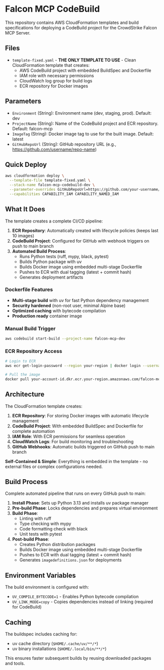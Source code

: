 # Falcon MCP CodeBuild

This repository contains AWS CloudFormation templates and build specifications for deploying a CodeBuild project for the CrowdStrike Falcon MCP Server.

## Files

- `template-fixed.yaml` - **THE ONLY TEMPLATE TO USE** - Clean CloudFormation template that creates:
  - AWS CodeBuild project with embedded BuildSpec and Dockerfile
  - IAM role with necessary permissions
  - CloudWatch log group for build logs
  - ECR repository for Docker images

## Parameters

- `Environment` (String): Environment name (dev, staging, prod). Default: dev
- `ProjectName` (String): Name of the CodeBuild project and ECR repository. Default: falcon-mcp
- `ImageTag` (String): Docker image tag to use for the built image. Default: latest
- `GitHubRepoUrl` (String): GitHub repository URL (e.g., https://github.com/username/repo-name)

## Quick Deploy

```bash
aws cloudformation deploy \
  --template-file template-fixed.yaml \
  --stack-name falcon-mcp-codebuild-dev \
  --parameter-overrides GitHubRepoUrl=https://github.com/your-username/falcon-mcp \
  --capabilities CAPABILITY_IAM CAPABILITY_NAMED_IAM
```

## What It Does

The template creates a complete CI/CD pipeline:

1. **ECR Repository**: Automatically created with lifecycle policies (keeps last 10 images)
2. **CodeBuild Project**: Configured for GitHub with webhook triggers on push to main branch
3. **Automated Build Process**:
   - Runs Python tests (ruff, mypy, black, pytest)
   - Builds Python package with uv
   - Builds Docker image using embedded multi-stage Dockerfile
   - Pushes to ECR with dual tagging (latest + commit hash)
   - Generates deployment artifacts

### Dockerfile Features
- **Multi-stage build** with uv for fast Python dependency management
- **Security hardened** (non-root user, minimal Alpine base)
- **Optimized caching** with bytecode compilation
- **Production ready** container image

### Manual Build Trigger
```bash
aws codebuild start-build --project-name falcon-mcp-dev
```

### ECR Repository Access
```bash
# Login to ECR
aws ecr get-login-password --region your-region | docker login --username AWS --password-stdin your-account-id.dkr.ecr.your-region.amazonaws.com

# Pull the image
docker pull your-account-id.dkr.ecr.your-region.amazonaws.com/falcon-mcp:latest
```

## Architecture

The CloudFormation template creates:
1. **ECR Repository**: For storing Docker images with automatic lifecycle management
2. **CodeBuild Project**: With embedded BuildSpec and Dockerfile for complete automation
3. **IAM Role**: With ECR permissions for seamless operation
4. **CloudWatch Logs**: For build monitoring and troubleshooting
5. **GitHub Webhooks**: Automatic builds triggered on GitHub push to main branch

**Self-Contained & Simple**: Everything is embedded in the template - no external files or complex configurations needed.

## Build Process

Complete automated pipeline that runs on every GitHub push to main:

1. **Install Phase**: Sets up Python 3.13 and installs uv package manager
2. **Pre-build Phase**: Locks dependencies and prepares virtual environment
3. **Build Phase**:
   - Linting with ruff
   - Type checking with mypy
   - Code formatting check with black
   - Unit tests with pytest
4. **Post-build Phase**:
   - Creates Python distribution packages
   - Builds Docker image using embedded multi-stage Dockerfile
   - Pushes to ECR with dual tagging (latest + commit hash)
   - Generates `imagedefinitions.json` for deployments

## Environment Variables

The build environment is configured with:
- `UV_COMPILE_BYTECODE=1` - Enables Python bytecode compilation
- `UV_LINK_MODE=copy` - Copies dependencies instead of linking (required for CodeBuild)

## Caching

The buildspec includes caching for:
- uv cache directory (`$HOME/.cache/uv/**/*`)
- uv binary installations (`$HOME/.local/bin/**/*`)

This ensures faster subsequent builds by reusing downloaded packages and tools.
